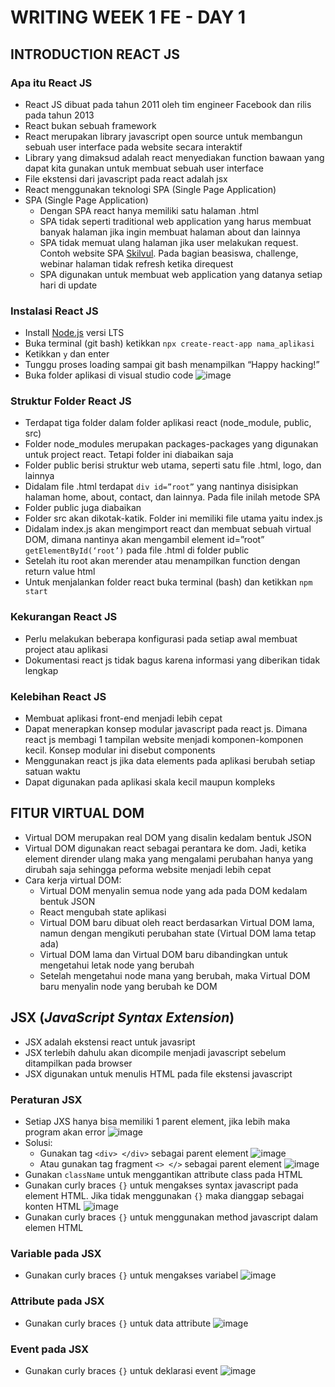 # WRITING WEEK 1 FE - DAY 1
## INTRODUCTION REACT JS
### Apa itu React JS
- React JS dibuat pada tahun 2011 oleh tim engineer Facebook dan rilis pada tahun 2013
- React bukan sebuah framework
- React merupakan library javascript open source untuk membangun sebuah user interface pada website secara interaktif
- Library yang dimaksud adalah react menyediakan function bawaan yang dapat kita gunakan untuk membuat sebuah user interface
- File ekstensi dari javascript pada react adalah jsx
- React menggunakan teknologi SPA (Single Page Application)
- SPA (Single Page Application)
  - Dengan SPA react hanya memiliki satu halaman .html
  - SPA tidak seperti traditional web application yang harus membuat banyak halaman jika ingin membuat halaman about dan lainnya
  - SPA tidak memuat ulang halaman jika user melakukan request. Contoh website SPA [Skilvul](https://skilvul.com/home). Pada bagian beasiswa, challenge, webinar halaman tidak refresh ketika direquest
  - SPA digunakan untuk membuat web application yang datanya setiap hari di update

### Instalasi React JS
- Install [Node.js](https://nodejs.org/en/download/) versi LTS
- Buka terminal (git bash) ketikkan `npx create-react-app nama_aplikasi`
- Ketikkan `y` dan enter
- Tunggu proses loading sampai git bash menampilkan “Happy hacking!”
- Buka folder aplikasi di visual studio code
![image](https://user-images.githubusercontent.com/85722923/198873364-f7da6510-d2e7-4241-9b7c-fde2ceddf5b1.png)

### Struktur Folder React JS
- Terdapat tiga folder dalam folder aplikasi react (node_module, public, src)
- Folder node_modules merupakan packages-packages yang digunakan untuk project react. Tetapi folder ini diabaikan saja
- Folder public berisi struktur web utama, seperti satu file .html, logo, dan lainnya
- Didalam file .html terdapat `div id=”root”` yang nantinya disisipkan halaman home, about, contact, dan lainnya. Pada file inilah metode SPA
- Folder public juga diabaikan
- Folder src akan dikotak-katik. Folder ini memiliki file utama yaitu index.js
- Didalam index.js akan mengimport react dan membuat sebuah virtual DOM, dimana nantinya akan mengambil element id=”root” `getElementById(‘root’)` pada file .html di folder public
- Setelah itu root akan merender atau menampilkan function dengan return value html
- Untuk menjalankan folder react buka terminal (bash) dan ketikkan `npm start`

### Kekurangan React JS
- Perlu melakukan beberapa konfigurasi pada setiap awal membuat project atau aplikasi
- Dokumentasi react js tidak bagus karena informasi yang diberikan tidak lengkap

### Kelebihan React JS
- Membuat aplikasi front-end menjadi lebih cepat
- Dapat menerapkan konsep modular javascript pada react js. Dimana react js membagi 1 tampilan website menjadi komponen-komponen kecil. Konsep modular ini disebut components
- Menggunakan react js jika data elements pada aplikasi berubah setiap satuan waktu
- Dapat digunakan pada aplikasi skala kecil maupun kompleks

## FITUR VIRTUAL DOM
- Virtual DOM merupakan real DOM yang disalin kedalam bentuk JSON
- Virtual DOM digunakan react sebagai perantara ke dom. Jadi, ketika element dirender ulang maka yang mengalami perubahan hanya yang dirubah saja sehingga peforma website menjadi lebih cepat
- Cara kerja virtual DOM:
  - Virtual DOM menyalin semua node yang ada pada DOM kedalam bentuk JSON
  - React mengubah state aplikasi
  - Virtual DOM baru dibuat oleh react berdasarkan Virtual DOM lama, namun dengan mengikuti perubahan state (Virtual DOM lama tetap ada)
  - Virtual DOM lama dan Virtual DOM baru dibandingkan untuk mengetahui letak node yang berubah
  - Setelah mengetahui node mana yang berubah, maka Virtual DOM baru menyalin node yang berubah ke DOM

## JSX (*JavaScript Syntax Extension*)
- JSX adalah ekstensi react untuk javasript
- JSX terlebih dahulu akan dicompile menjadi javascript sebelum ditampilkan pada browser
- JSX digunakan untuk menulis HTML pada file ekstensi javascript

### Peraturan JSX
- Setiap JXS hanya bisa memiliki 1 parent element, jika lebih maka program akan error
![image](https://user-images.githubusercontent.com/85722923/198872059-c27fe5a3-8635-4eb4-be71-ae22057a8ec5.png)
- Solusi:
  - Gunakan tag `<div> </div>` sebagai parent element
![image](https://user-images.githubusercontent.com/85722923/198872586-168ef6cd-2818-4d40-9aae-eb6e6294e72e.png)
  - Atau gunakan tag fragment `<> </>` sebagai parent element
![image](https://user-images.githubusercontent.com/85722923/198872613-bdfe55eb-b7a6-4e3f-9e7f-88e2a6c5c094.png)
- Gunakan `className` untuk menggantikan attribute class pada HTML
- Gunakan curly braces `{}` untuk mengakses syntax javascript pada element HTML. Jika tidak menggunakan `{}` maka dianggap sebagai konten HTML
![image](https://user-images.githubusercontent.com/85722923/198875040-8c7ce0cb-b23a-4864-bed3-4a48e8a81b92.png)
- Gunakan curly braces `{}` untuk menggunakan method javascript dalam elemen HTML

### Variable pada JSX
- Gunakan curly braces `{}` untuk mengakses variabel
![image](https://user-images.githubusercontent.com/85722923/198875141-3356c3d9-4a9f-48a2-a0e9-ab6b43708ff0.png)

### Attribute pada JSX
- Gunakan curly braces `{}` untuk data attribute
![image](https://user-images.githubusercontent.com/85722923/198875155-18027a01-b944-426f-b02f-518f5d16a0bd.png)

### Event pada JSX
- Gunakan curly braces `{}` untuk deklarasi event
![image](https://user-images.githubusercontent.com/85722923/198875185-787caa59-75ac-41bd-bf79-1494f034ca68.png)

